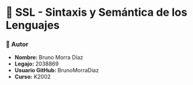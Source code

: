 # 📘 SSL - Sintaxis y Semántica de los Lenguajes

### 👤 Autor

- **Nombre:** Bruno Morra Díaz  
- **Legajo:** 2038869  
- **Usuario GitHub:** BrunoMorraDiaz  
- **Curso:** K2002

